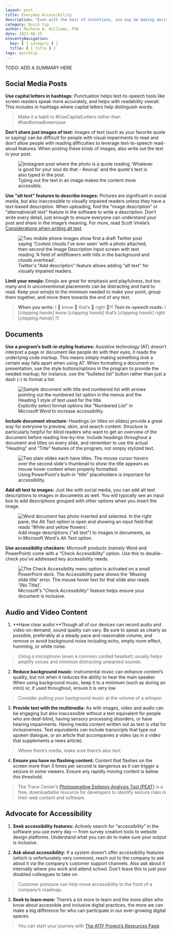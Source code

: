 ```yaml
---
layout: post
title: Everyday Accessibility
description: "Even with the best of intentions, you may be making decisions that exclude disabled users. Below are practical, intentional steps you can start today to create and share more accessible social media, digital, and multimedia content."
category: Quick tip
author: Michele A. Williams, PhD
date: 2021-06-15
eleventyNavigation:
  key: { { category } }
  title: { { title } }
tags: quicktip
---
```


TODO: ADD A SUMMARY HERE
## Social Media Posts

**Use capital letters in hashtags:** Punctuation helps text-to-speech tools like screen readers speak more accurately, and helps with readability overall. This includes in hashtags where capital letters help distinguish words.

> Make it a habit to #UseCapitalLetters rather than #hardtoreadlowercase

**Don’t share just images of text:** Images of text (such as your favorite quote or saying) can be difficult for people with visual impairments to read and don’t allow people with reading difficulties to leverage text-to-speech read-aloud features. When posting these kinds of images, also write out the text in your post.

<figure role="figure" aria-label="Typing out the text in an image makes the content more accessible.">
	<img alt="Instagram post where the photo is a quote reading 'Whatever is good for your soul do that - Anurup' and the quote's text is also typed in the post." src="/img/posts/2021-06-14-Everyday_Accessibility/instagram_quote.jpg" />
	<figcaption>Typing out the text in an image makes the content more accessible.</figcaption>
</figure>

**Use “alt text” features to describe images:** Pictures are significant in social media, but also inaccessible to visually impaired readers unless they have a text-based description. When uploading, find the “image description” or “alternative/alt text” feature in the software to write a description. Don’t write every detail, just enough to ensure everyone can understand your post and share in the image’s meaning. For more, read Scott Vinkle’s [Considerations when writing alt text](https://ux.shopify.com/considerations-when-writing-alt-text-a9c1985a8204).

<figure role="figure" aria-label="Twitter's Add Description feature allows adding alt text for visually impaired readers.">
	<img alt="Two mobile phone images show first a draft Twitter post saying 'Coolest clouds I've ever seen' with a photo attached, then second the Image Description input screen with text reading 'A field of wildflowers with hills in the background and clouds overhead'." src="/img/posts/2021-06-14-Everyday_Accessibility/twitter_alt.png" />
	<figcaption>Twitter's "Add description" feature allows adding "alt text" for visually impaired readers.</figcaption>
</figure>

**Limit your emojis:** Emojis are great for emphasis and playfulness, but too many and in unconventional placements can be distracting and hard to read. Keep your emojis to the minimum needed to make your point, group them together, and move them towards the end of any text.

> **When you write:** I 👏 know 👏 that’s 👏 right 👏!!!
> **Text-to-speech reads:** I \[_clapping hands_\] know \[_clapping hands_\] that’s \[_clapping hands_\] right \[_clapping hands_\] !!!

## Documents

**Use a program’s built-in styling features:** Assistive technology (AT) doesn’t interpret a page or document like people do with their eyes, it reads the underlying code markup. This means simply making something _look_ a certain way falls apart when using AT. When formatting a document or presentation, use the style buttons/options in the program to provide the needed markup; for instance, use the “bulleted list” button rather than just a dash (-) to format a list.

<figure role="figure" aria-label="Explicitly select format options like Numbered List in Microsoft Word to increase accessibility.">
	<img alt="Sample document with title and numbered list with arrows pointing out the numbered list option in the menus and the Heading 1 style of text used for the title." src="/img/posts/2021-06-14-Everyday_Accessibility/WordRibbon.png" />
	<figcaption>Explicitly select format options like "Numbered List" in Microsoft Word to increase accessibility.</figcaption>
</figure>

**Include document structure:** Headings (or titles on slides) provide a great way for everyone to preview, skim, and search content. Structure is particularly helpful for blind readers who want to get an overview of the document before reading line-by-line. Include headings throughout a document and titles on every slide, and remember to use the actual “Heading” and “Title” features of the program, not simply stylized text.

<figure role="figure" aria-label="Using PowerPoint's built-in title placeholders is important for accessibility.">
	<img alt="Two plain slides each have titles. The mouse cursor hovers over the second slide's thumbnail to show the title appears as mouse hover content when properly formatted." src="/img/posts/2021-06-14-Everyday_Accessibility/PPT_Titles.png" />
	<figcaption>Using PowerPoint's built-in "title" placeholders is important for accessibility.</figcaption>
</figure>

**Add alt text to images:** Just like with social media, you can add alt text descriptions to images in documents as well. You will typically see an input box to add descriptions grouped with other options when you insert the image.

<figure role="figure" aria-label="Add image descriptions (alt text) to images in documents, as in Microsoft Word's Alt Text option.">
	<img alt="Word document has photo inserted and selected. In the right pane, the Alt Text option is open and showing an input field that reads 'White and yellow flowers'." src="/img/posts/2021-06-14-Everyday_Accessibility/Windows-AltText.png" />
	<figcaption>Add image descriptions ("alt text") to images in documents, as in Microsoft Word's Alt Text option.</figcaption>
</figure>

**Use accessibility checkers:** Microsoft products (namely Word and PowerPoint) come with a “Check Accessibility” option. Use this to double-check you’ve addressed key accessibility needs.

<figure role="figure" aria-label="Microsoft's Check Accessibility feature helps ensure your document is inclusive.">
	<img alt="The Check Accessibility menu option is activated on a small PowerPoint deck. The Accessibility pane shows the 'Missing slide title' error. The mouse hover text for that slide also reads '[No Title]'." src="/img/posts/2021-06-14-Everyday_Accessibility/PPT_A11yChecker.png" />
	<figcaption>Microsoft's "Check Accessibility" feature helps ensure your document is inclusive.</figcaption>
</figure>

## Audio and Video Content
1. **Have clear audio:**Though all of our devices can record audio and video on-demand, sound quality can vary.  Be sure to speak as clearly as possible, preferably at a steady pace and reasonable volume, and remove or avoid background noise including echo, empty room effect, humming, or white noise.
> Using a microphone (even a common corded headset) usually helps amplify voices and minimize distracting unwanted sounds.
2. **Reduce background music:** Instrumental music can enhance content’s quality, but not when it reduces the ability to hear the main speaker. When using background music, keep it to a minimum (such as during an intro) or, if used throughout, ensure it is very low.
> Consider putting your background music at the volume of a whisper.
3. **Provide text with the multimedia:** As with images, video and audio can be engaging but also inaccessible without a text equivalent for people who are deaf-blind, having sensory processing disorders, or have hearing impairments. Having media content written out as text is vital for inclusiveness. Text equivalents can include transcripts that type out spoken dialogue, or an article that accompanies a video (as in a video that supplements a news article).
> Where there’s media, make sure there’s also text.
4. **Ensure you have no flashing content:** Content that flashes on the screen more than 3 times per second is dangerous as it can trigger a seizure in some viewers. Ensure any rapidly moving content is below this threshold.
> The Trace Center’s [Photosensitive Epilepsy Analysis Tool (PEAT)](https://trace.umd.edu/peat/) is a free, downloadable resource for developers to identify seizure risks in their web content and software.
## Advocate for Accessibility
1. **Seek accessibility features:** Actively search for “accessibility” in the software you use every day — from survey creation tools to website design platforms. Understand what you can do to make sure your output is inclusive.
<!-- <figure role="figure" aria-label="Search for accessibility tips in your favorite systems like this Typeform How To article.">
	<img alt="Help Center page from Typeform, an online survey creation service, regarding how to make accessible typeforms." src="/img/posts/2021-06-14-Everyday_Accessibility/Accessible_Typeforms.png" />
	<figcaption>Search for accessibility tips in your favorite systems like this Typeform "How To" article.</figcaption>
</figure> -->
2. **Ask about accessibility:** If a system doesn’t offer accessibility features (which is unfortunately very common), reach out to the company to ask about it via the company’s customer support channels. Also ask about it internally where you work and attend school. Don’t leave this to just your disabled colleagues to take on.
> Customer pressure can help move accessibility to the front of a company’s roadmap.
3. **Seek to learn more:** There’s a lot more to learn and the more allies who know about accessible and inclusive digital practices, the more we can make a big difference for who can participate in our ever-growing digital spaces.
> You can start your journey with [The A11Y Project’s Resources Page](A11yProject.com/Resources).
